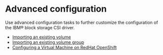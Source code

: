 # Advanced configuration

Use advanced configuration tasks to further customize the configuration of the IBM® block storage CSI driver.

- [Importing an existing volume](importing_existing_volume.md)
- [Importing an existing volume group](importing_existing_volume_group.md)
- [Configuring a Virtual Machine on RedHat OpenShift](configuring_vm.md)


